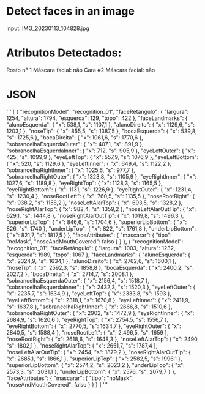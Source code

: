 # Detect faces in an image
 input: IMG_20230113_104828.jpg

# Atributos Detectados:

Rosto nº 1
Máscara facial: não
Cara #2
Máscara facial: não

# JSON

'''
[
  {
    "recognitionModel": "recognition_01",
    "faceRetângulo": {
      "largura": 1254,
      "altura": 1794,
      "esquerda": 129,
      "topo": 422
    },
    "faceLandmarks": {
      "alunoEsquerda": {
        "x": 538,1,
        "s": 1107,1
      },
      "alunoDireito": {
        "x": 1129,6,
        "s": 1203,1
      },
      "noseTip": {
        "x": 855,5,
        "s": 1387,5
      },
      "bocaEsquerda": {
        "x": 539,8,
        "s": 1725,6
      },
      "bocaDireita": {
        "x": 1061,6,
        "s": 1770,6
      },
      "sobrancelhaEsquerdaOuter": {
        "x": 407,1,
        "s": 891,9
      },
      "sobrancelhaEsquerdaInner": {
        "x": 712,
        "s": 905,9
      },
      "eyeLeftOuter": {
        "x": 425,
        "s": 1099,9
      },
      "eyeLeftTop": {
        "x": 557,9,
        "s": 1076,9
      },
      "eyeLeftBottom": {
        "x": 520,
        "s": 1129,6
      },
      "eyeLeftInner": {
        "x": 649,4,
        "s": 1122,2
      },
      "sobrancelhaRightInner": {
        "x": 1025,6,
        "s": 977,7
      },
      "sobrancelhaRightOuter": {
        "x": 1323,8,
        "s": 1105,9
      },
      "eyeRightInner": {
        "x": 1027,6,
        "s": 1189,8
      },
      "eyeRightTop": {
        "x": 1128,3,
        "s": 1165,5
      },
      "eyeRightBottom": {
        "x": 1131,
        "s": 1226,9
      },
      "eyeRightOuter": {
        "x": 1231,4,
        "s": 1230,4
      },
      "noseRootLeft": {
        "x": 760,5,
        "s": 1135,5
      },
      "noseRootRight": {
        "x": 938,2,
        "s": 1158,2
      },
      "noseLeftAlarTop": {
        "x": 693,5,
        "s": 1328,2
      },
      "noseRightAlarTop": {
        "x": 982,4,
        "s": 1359,2
      },
      "noseLeftAlarOutTip": {
        "x": 629,1,
        "s": 1444,8
      },
      "noseRightAlarOutTip": {
        "x": 1019,8,
        "s": 1496,3
      },
      "superiorLipTop": {
        "x": 846,6,
        "s": 1704,6
      },
      "superiorLipBottom": {
        "x": 826,
        "s": 1740
      },
      "underLipTop": {
        "x": 822,
        "s": 1761,8
      },
      "underLipBottom": {
        "x": 821,7,
        "s": 1817,5
      }
    },
    "faceAttributes": {
      "mascarar": {
        "tipo": "noMask",
        "noseAndMouthCovered": falso
      }
    }
  },
  {
    "recognitionModel": "recognition_01",
    "faceRetângulo": {
      "largura": 1003,
      "altura": 1232,
      "esquerda": 1989,
      "topo": 1067
    },
    "faceLandmarks": {
      "alunoEsquerda": {
        "x": 2324,9,
        "s": 1634,1
      },
      "alunoDireito": {
        "x": 2762,6,
        "s": 1600,1
      },
      "noseTip": {
        "x": 2592,3,
        "s": 1858,8
      },
      "bocaEsquerda": {
        "x": 2400,2,
        "s": 2027,2
      },
      "bocaDireita": {
        "x": 2714,7,
        "s": 2008.1
      },
      "sobrancelhaEsquerdaOuter": {
        "x": 2156,4,
        "s": 1518,7
      },
      "sobrancelhaEsquerdaInner": {
        "x": 2432,3,
        "s": 1520,3
      },
      "eyeLeftOuter": {
        "x": 2235,7,
        "s": 1634,9
      },
      "eyeLeftTop": {
        "x": 2333,8,
        "s": 1593
      },
      "eyeLeftBottom": {
        "x": 2318,1,
        "s": 1670,8
      },
      "eyeLeftInner": {
        "x": 2411,9,
        "s": 1637,8
      },
      "sobrancelhaRightInner": {
        "x": 2666,8,
        "s": 1510,6
      },
      "sobrancelhaRightOuter": {
        "x": 2902,
        "s": 1472,9
      },
      "eyeRightInner": {
        "x": 2684,9,
        "s": 1620,6
      },
      "eyeRightTop": {
        "x": 2754,5,
        "s": 1556,7
      },
      "eyeRightBottom": {
        "x": 2770,5,
        "s": 1634,7
      },
      "eyeRightOuter": {
        "x": 2840,5,
        "s": 1588,4
      },
      "noseRootLeft": {
        "x": 2.496,5,
        "s": 1659
      },
      "noseRootRight": {
        "x": 2618,6,
        "s": 1648,3
      },
      "noseLeftAlarTop": {
        "x": 2490,
        "s": 1802,1
      },
      "noseRightAlarTop": {
        "x": 2651,7,
        "s": 1787,4
      },
      "noseLeftAlarOutTip": {
        "x": 2454,
        "s": 1879,2
      },
      "noseRightAlarOutTip": {
        "x": 2685,1,
        "s": 1866,1
      },
      "superiorLipTop": {
        "x": 2582,5,
        "s": 1996.1
      },
      "superiorLipBottom": {
        "x": 2574,2,
        "s": 2023,2
      },
      "underLipTop": {
        "x": 2573,3,
        "s": 2031,1
      },
      "underLipBottom": {
        "x": 2576,
        "s": 2079,7
      }
    },
    "faceAttributes": {
      "mascarar": {
        "tipo": "noMask",
        "noseAndMouthCovered": falso
      }
    }
  }
]
 '''
